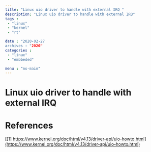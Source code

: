 ```yaml
---
title: "Linux uio driver to handle with external IRQ "
description: "Linux uio driver to handle with external IRQ"
tags : 
 - "linux"
 - "kernel"
 - "rt"

date : "2020-02-27
archives : "2020"
categories : 
 - "linux"
 - "embbeded"

menu : "no-main"
---
```

# Linux uio driver to handle with external IRQ


# References
[[1] https://www.kernel.org/doc/html/v4.13/driver-api/uio-howto.html](https://www.kernel.org/doc/html/v4.13/driver-api/uio-howto.html)  

